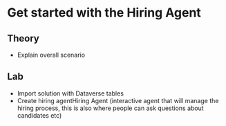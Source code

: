 # Get started with the Hiring Agent

## Theory

- Explain overall scenario

## Lab

- Import solution with Dataverse tables
- Create hiring agentHiring Agent (interactive agent that will manage the hiring process, this is also where people can ask questions about candidates etc)
